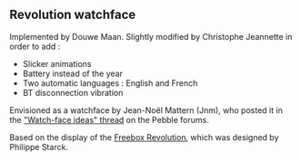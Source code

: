 ## Revolution watchface

Implemented by Douwe Maan.
Slightly modified by Christophe Jeannette in order to add :
- Slicker animations
- Battery instead of the year
- Two automatic languages : English and French
- BT disconnection vibration

Envisioned as a watchface by Jean-Noël Mattern (Jnm), who posted it in the ["Watch-face ideas" thread](http://forums.getpebble.com/discussion/comment/3538/#Comment_3538) on the Pebble forums.

Based on the display of the [Freebox Revolution](http://www.free.fr/adsl/freebox-revolution.html), which was designed by Philippe Starck.
